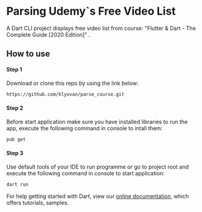 # Parsing Udemy`s  Free Video List

A Dart CLI project displays  free video list  from course: "Flutter & Dart - The Complete Guide [2020 Edition]" .

## How to use
#### Step 1
Download or clone this repo by using the link below:
```bash
https://github.com/klyovan/parse_course.git
```
#### Step 2
Before  start application make sure you have installed libraries to run the app, execute the following command in console to intall them:
```bash
pub get
```

#### Step 3
Use default tools of your IDE to run programme  or go to project root and execute the following command in console to start application:
```bash
dart run
```
For help getting started with Dart, view our
[online documentation](https://dart.dev/get-dart), which offers tutorials,
samples.
